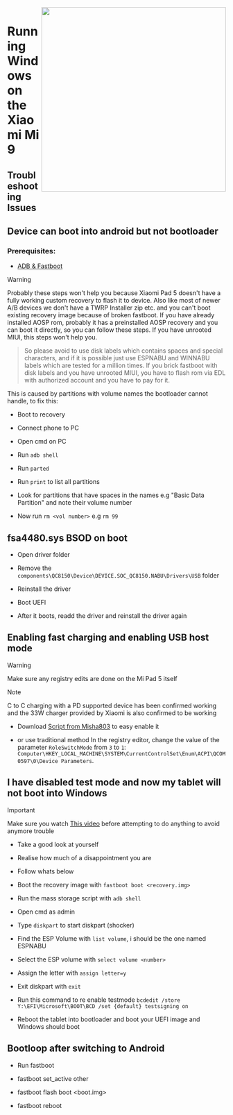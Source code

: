 <img align="right" src="https://github.com/woacepheus/Port-Windows-11-Xiaomi-Mi-9/blob/main/cepheus.png" width="425">


# Running Windows on the Xiaomi Mi 9

## Troubleshooting Issues


## Device can boot into android but not bootloader

### Prerequisites:

- [ADB & Fastboot](https://developer.android.com/studio/releases/platform-tools)

> [!WARNING]
 Probably these steps won't help you because Xiaomi Pad 5 doesn't have a fully working custom recovery to flash it to device. Also like most of newer A/B devices we don't have a TWRP Installer zip etc. and you can't boot existing recovery image because of broken fastboot. If you have already installed AOSP rom, probably it has a preinstalled AOSP recovery and you can boot it directly, so you can follow these steps. If you have unrooted MIUI, this steps won't help you.
>
> So please avoid to use disk labels which contains spaces and special characters, and if it is possible just use ESPNABU and WINNABU labels which are tested for a million times. If you brick fastboot with disk labels and you have unrooted MIUI, you have to flash rom via EDL with authorized account and you have to pay for it.


This is caused by partitions with volume names the bootloader cannot handle, to fix this:

- Boot to recovery

- Connect phone to PC

- Open cmd on PC

- Run ```adb shell```

- Run ```parted```

- Run ```print``` to list all partitions

- Look for partitions that have spaces in the names e.g "Basic Data Partition" and note their volume number

- Now run ```rm <vol number>``` e.g ```rm 99```


## fsa4480.sys BSOD on boot

- Open driver folder

- Remove the ```components\QC8150\Device\DEVICE.SOC_QC8150.NABU\Drivers\USB``` folder

- Reinstall the driver

- Boot UEFI

- After it boots, readd the driver and reinstall the driver again

## Enabling fast charging and enabling USB host mode

> [!WARNING]
>  Make sure any registry edits are done on the Mi Pad 5 itself

> [!NOTE]
> C to C charging with a PD supported device has been confirmed working and the 33W charger provided by Xiaomi is also confirmed to be working

- Download  [Script from Misha803](https://t.me/droidscripts/22) to easy enable it
 
- or use traditional method In the registry editor, change the value of the parameter ```RoleSwitchMode``` from ```3``` to ```1```: ```Computer\HKEY_LOCAL_MACHINE\SYSTEM\CurrentControlSet\Enum\ACPI\QCOM0597\0\Device Parameters```. 

## I have disabled test mode and now my tablet will not boot into Windows

> [!IMPORTANT]
>  Make sure you watch [This video](https://youtu.be/oHg5SJYRHA0) before attempting to do anything to avoid anymore trouble

- Take a good look at yourself

- Realise how much of a disappointment you are

- Follow whats below

- Boot the recovery image with ```fastboot boot <recovery.img>```


- Run the mass storage script with ```adb shell```

- Open cmd as admin

- Type ```diskpart``` to start diskpart (shocker)

- Find the ESP Volume with ```list volume```, i should be the one named ESPNABU

- Select the ESP volume with ```select volume <number>```

- Assign the letter with ```assign letter=y```

- Exit diskpart with ```exit```

- Run this command to re enable testmode ```bcdedit /store Y:\EFI\Microsoft\BOOT\BCD /set {default} testsigning on```

- Reboot the tablet into bootloader and boot your UEFI image and Windows should boot

## Bootloop after switching to Android 

- Run fastboot

- fastboot set_active other

- fastboot flash boot <boot.img>

- fastboot reboot
